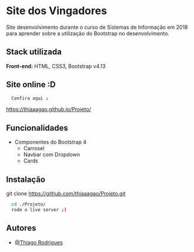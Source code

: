 
# Site dos Vingadores

Site desenvolvimento durante o curso de Sistemas de Informação em 2018 para aprender sobre a utilização do Bootstrap no desenvolvimento.
## Stack utilizada

**Front-end:** HTML, CSS3, Bootstrap v4.13

## Site online :D

```bash
  Confira aqui ↓
```
https://thiaaagao.github.io/Projeto/


## Funcionalidades

- Componentes do Bootstrap 4
    - Carrosel
    - Navbar com Dropdown
    - Cards

## Instalação

git clone https://github.com/thiaaagao/Projeto.git

```bash
  cd ./Projeto/
  rode o live server ;)
```


## Autores

- [@Thiago Rodrigues](https://www.github.com/thiaaagao)

